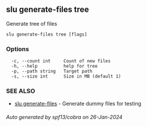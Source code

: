 ## slu generate-files tree

Generate tree of files

```
slu generate-files tree [flags]
```

### Options

```
  -c, --count int     Count of new files
  -h, --help          help for tree
  -p, --path string   Target path
  -s, --size int      Size in MB (default 1)
```

### SEE ALSO

* [slu generate-files](slu_generate-files.md)	 - Generate dummy files for testing

###### Auto generated by spf13/cobra on 26-Jan-2024
